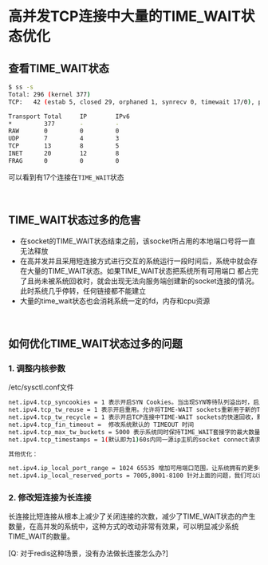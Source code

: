 # **高并发TCP连接中大量的TIME_WAIT状态优化**

## **查看TIME_WAIT状态**

```bash
$ ss -s
Total: 296 (kernel 377)
TCP:   42 (estab 5, closed 29, orphaned 1, synrecv 0, timewait 17/0), ports 0

Transport Total     IP        IPv6
*         377       -         -        
RAW       0         0         0        
UDP       7         4         3        
TCP       13        8         5        
INET      20        12        8        
FRAG      0         0         0
```

可以看到有17个连接在`TIME_WAIT`状态

<br>

## **TIME_WAIT状态过多的危害**

* 在socket的TIME_WAIT状态结束之前，该socket所占用的本地端口号将一直无法释放
* 在高并发并且采用短连接方式进行交互的系统运行一段时间后，系统中就会存在大量的TIME_WAIT状态。如果TIME_WAIT状态把系统所有可用端口
都占完了且尚未被系统回收时，就会出现无法向服务端创建新的socket连接的情况。此时系统几乎停转，任何链接都不能建立
* 大量的time_wait状态也会消耗系统一定的fd，内存和cpu资源

<br>

## **如何优化TIME_WAIT状态过多的问题**

### **1. 调整内核参数**

/etc/sysctl.conf文件

```bash
net.ipv4.tcp_syncookies = 1 表示开启SYN Cookies。当出现SYN等待队列溢出时，启用cookies来处理，可防范少量SYN攻击，默认为0，表示关闭；
net.ipv4.tcp_tw_reuse = 1 表示开启重用。允许将TIME-WAIT sockets重新用于新的TCP连接，默认为0，表示关闭；
net.ipv4.tcp_tw_recycle = 1 表示开启TCP连接中TIME-WAIT sockets的快速回收，默认为0，表示关闭。
net.ipv4.tcp_fin_timeout =  修改系统默认的 TIMEOUT 时间
net.ipv4.tcp_max_tw_buckets = 5000 表示系统同时保持TIME_WAIT套接字的最大数量，(默认是18000). 当TIME_WAIT连接数量达到给定的值时，所有的TIME_WAIT连接会被立刻清除，并打印警告信息。但这种粗暴的清理掉所有的连接，意味着有些连接并没有成功等待2MSL，就会造成通讯异常。一般不建议调整
net.ipv4.tcp_timestamps = 1(默认即为1)60s内同一源ip主机的socket connect请求中的timestamp必须是递增的。也就是说服务器打开了 tcp_tw_reccycle了，就会检查时间戳，如果对方发来的包的时间戳是乱跳的或者说时间戳是滞后的，那么服务器就会丢掉不回包，现在很多公司都用LVS做负载均衡，通常是前面一台LVS，后面多台后端服务器，这其实就是NAT，当请求到达LVS后，它修改地址数据后便转发给后端服务器，但不会修改时间戳数据，对于后端服务器来说，请求的源地址就是LVS的地址，加上端口会复用，所以从后端服务器的角度看，原本不同客户端的请求经过LVS的转发，就可能会被认为是同一个连接，加之不同客户端的时间可能不一致，所以就会出现时间戳错乱的现象，于是后面的数据包就被丢弃了，具体的表现通常是是客户端明明发送的SYN，但服务端就是不响应ACK，还可以通过下面命令来确认数据包不断被丢弃的现象，所以根据情况使用

其他优化：

net.ipv4.ip_local_port_range = 1024 65535 增加可用端口范围，让系统拥有的更多的端口来建立链接，这里有个问题需要注意，对于这个设置系统就会从1025~65535这个范围内随机分配端口来用于连接，如果我们服务的使用端口比如8080刚好在这个范围之内，在升级服务期间，可能会出现8080端口被其他随机分配的链接给占用掉，这个原因也是文章开头提到的端口被占用的另一个原因
net.ipv4.ip_local_reserved_ports = 7005,8001-8100 针对上面的问题，我们可以设置这个参数来告诉系统给我们预留哪些端口，不可以用于自动分配。
```

### **2. 修改短连接为长连接**

长连接比短连接从根本上减少了关闭连接的次数，减少了TIME_WAIT状态的产生数量，在高并发的系统中，这种方式的改动非常有效果，可以明显减少系统TIME_WAIT的数量。

[Q: 对于redis这种场景，没有办法做长连接怎么办?]

<br>